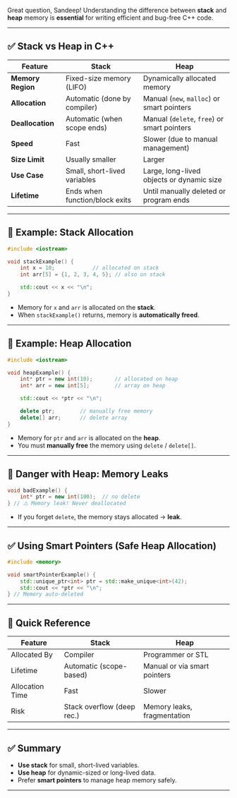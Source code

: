 Great question, Sandeep! Understanding the difference between **stack** and **heap** memory is **essential** for writing efficient and bug-free C++ code.

---

## ✅ Stack vs Heap in C++

| Feature           | **Stack**                      | **Heap**                                    |
| ----------------- | ------------------------------ | ------------------------------------------- |
| **Memory Region** | Fixed-size memory (LIFO)       | Dynamically allocated memory                |
| **Allocation**    | Automatic (done by compiler)   | Manual (`new`, `malloc`) or smart pointers  |
| **Deallocation**  | Automatic (when scope ends)    | Manual (`delete`, `free`) or smart pointers |
| **Speed**         | Fast                           | Slower (due to manual management)           |
| **Size Limit**    | Usually smaller                | Larger                                      |
| **Use Case**      | Small, short-lived variables   | Large, long-lived objects or dynamic size   |
| **Lifetime**      | Ends when function/block exits | Until manually deleted or program ends      |

---

## 🧪 Example: Stack Allocation

```cpp
#include <iostream>

void stackExample() {
    int x = 10;            // allocated on stack
    int arr[5] = {1, 2, 3, 4, 5}; // also on stack

    std::cout << x << "\n";
}
```

* Memory for `x` and `arr` is allocated on the **stack**.
* When `stackExample()` returns, memory is **automatically freed**.

---

## 🧪 Example: Heap Allocation

```cpp
#include <iostream>

void heapExample() {
    int* ptr = new int(10);       // allocated on heap
    int* arr = new int[5];        // array on heap

    std::cout << *ptr << "\n";

    delete ptr;        // manually free memory
    delete[] arr;      // delete array
}
```

* Memory for `ptr` and `arr` is allocated on the **heap**.
* You must **manually free** the memory using `delete` / `delete[]`.

---

## 🚨 Danger with Heap: Memory Leaks

```cpp
void badExample() {
    int* ptr = new int(100);  // no delete
} // ⚠️ Memory leak! Never deallocated
```

* If you forget `delete`, the memory stays allocated → **leak**.

---

## ✅ Using Smart Pointers (Safe Heap Allocation)

```cpp
#include <memory>

void smartPointerExample() {
    std::unique_ptr<int> ptr = std::make_unique<int>(42);
    std::cout << *ptr << "\n";
} // Memory auto-deleted
```

---

## 📌 Quick Reference

| Feature         | Stack                      | Heap                         |
| --------------- | -------------------------- | ---------------------------- |
| Allocated By    | Compiler                   | Programmer or STL            |
| Lifetime        | Automatic (scope-based)    | Manual or via smart pointers |
| Allocation Time | Fast                       | Slower                       |
| Risk            | Stack overflow (deep rec.) | Memory leaks, fragmentation  |

---

## ✅ Summary

* **Use stack** for small, short-lived variables.
* **Use heap** for dynamic-sized or long-lived data.
* Prefer **smart pointers** to manage heap memory safely.

---
